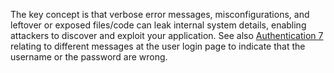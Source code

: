 The key concept is that verbose error messages, misconfigurations, and leftover or exposed files/code can leak internal system details, enabling attackers to discover and exploit your application. See also [Authentication 7](/cards/AT7#card 'Authentication 7 [internal]') relating to different messages at the user login page to indicate that the username or the password are wrong.
